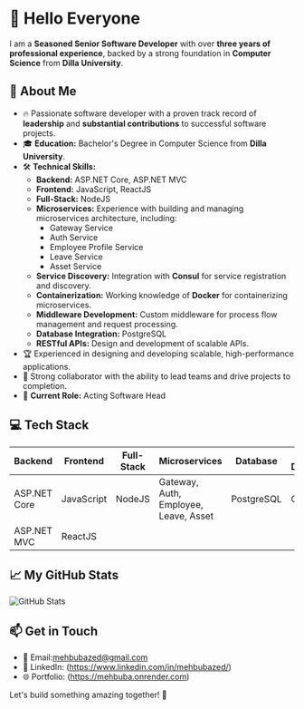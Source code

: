 # 👋 Hello Everyone

I am a **Seasoned Senior Software Developer** with over **three years of professional experience**, backed by a strong foundation in **Computer Science** from **Dilla University**.

## 🚀 About Me
- 🔥 Passionate software developer with a proven track record of **leadership** and **substantial contributions** to successful software projects.
- 🎓 **Education:** Bachelor's Degree in Computer Science from **Dilla University**.
- 🛠️ **Technical Skills:**
  - **Backend:** ASP.NET Core, ASP.NET MVC
  - **Frontend:** JavaScript, ReactJS
  - **Full-Stack:** NodeJS
  - **Microservices:** Experience with building and managing microservices architecture, including:
    - Gateway Service
    - Auth Service
    - Employee Profile Service
    - Leave Service
    - Asset Service
  - **Service Discovery:** Integration with **Consul** for service registration and discovery.
  - **Containerization:** Working knowledge of **Docker** for containerizing microservices.
  - **Middleware Development:** Custom middleware for process flow management and request processing.
  - **Database Integration:** PostgreSQL
  - **RESTful APIs:** Design and development of scalable APIs.
- 🏆 Experienced in designing and developing scalable, high-performance applications.
- 🤝 Strong collaborator with the ability to lead teams and drive projects to completion.
- 🏢 **Current Role:** Acting Software Head

## 💻 Tech Stack
| Backend        | Frontend   | Full-Stack | Microservices | Database  | Service Discovery | Containerization |
|----------------|------------|-------------|---------------|-----------|-------------------|------------------|
| ASP.NET Core   | JavaScript | NodeJS     | Gateway, Auth, Employee, Leave, Asset | PostgreSQL | Consul            | Docker           |
| ASP.NET MVC    | ReactJS    |             |               |           |                   |                  |

## 📈 My GitHub Stats
![GitHub Stats](https://github-readme-stats.vercel.app/api?username=imma-yene&show_icons=true&theme=radical&count_private=true)

## 📫 Get in Touch
- 📧 Email:mehbubazed@gmail.com
- 💼 LinkedIn: (https://www.linkedin.com/in/mehbubazed/)
- 🌐 Portfolio: (https://mehbuba.onrender.com)

Let's build something amazing together! 🚀
